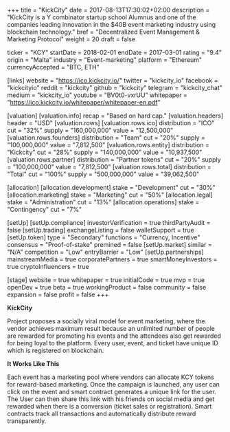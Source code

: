 +++
title = "KickCity"
date = 2017-08-13T17:30:02+02:00
description = "KickCity is a Y combinator startup school Alumnus and one of the companies leading innovation in the $40B event marketing industry using blockchain technology."
bref = "Decentralized Event Management & Marketing Protocol"
weight = 20
draft = false

ticker = "KCY"
startDate = 2018-02-01
endDate = 2017-03-01
rating = "9.4"
origin = "Malta"
industry = "Event-marketing"
platform = "Ethereum"
currencyAccepted = "BTC, ETH"

[links]
  website = "https://ico.kickcity.io/"
  twitter = "kickcity_io"
  facebook = "kickcityio"
  reddit = "kickcity"
  github = "kickcity"
  telegram = "kickcity_chat"
  medium = "kickcity_io"
  youtube = "BV0t0-vxrUU"
  whitepaper = "https://ico.kickcity.io/whitepaper/whitepaper-en.pdf"

[valuation]
  [valuation.info]
    recap = "Based on hard cap."
  [valuation.headers]
    header = "USD"
  [valuation.rows]
    [valuation.rows.ico]
      distribution = "ICO"
      cut = "32%"
      supply = "160,000,000"
      value = "12,500,000"
    [valuation.rows.founders]
      distribution = "Team"
      cut = "20%"
      supply = "100,000,000"
      value = "7,812,500"
    [valuation.rows.entity]
      distribution = "Kickcity"
      cut = "28%"
      supply = "140,000,000"
      value = "10,937,500"
    [valuation.rows.partner]
      distribution = "Partner tokens"
      cut = "20%"
      supply = "100,000,000"
      value = "7,812,500"
    [valuation.rows.total]
      distribution = "Total"
      cut = "100%"
      supply = "500,000,000"
      value = "39,062,500"

[allocation]
  [allocation.development]
    stake = "Development"
    cut = "30%"
  [allocation.marketing]
    stake = "Marketing"
    cut = "50%"
  [allocation.legal]
    stake = "Administration"
    cut = "13%"
  [allocation.operations]
    stake = "Contingency"
    cut = "7%"

[setUp]
  [setUp.compliance]
    investorVerification = true
    thirdPartyAudit = false
  [setUp.trading]
    exchangeListing = false
    walletSupport = true
  [setUp.token]
    type = "Secondary"
    functions = "Currency, Incentive"
    consensus = "Proof-of-stake"
    premined = false
  [setUp.market]
    similar = "N/A"
    competition = "Low"
    entryBarrier = "Low"
  [setUp.partnerships]
    mainstreamMedia = true
    corporatePartners = true
    smartMoneyInvestors = true
    cryptoInfluencers = true

[stage]
  website = true
  whitepaper = true
  initialCode = true
  mvp = true
  openDev = true
  beta = true
  workingProduct = false
  community = false
  expansion = false
  profit = false
+++

**KickCity**

Project proposes a socially viral model for event marketing, where the vendor achieves maximum result because an unlimited number of people are rewarded for promoting his events and the attendees also get rewarded for being loyal to the platform. Every user, event, and ticket have unique ID which is registered on blockchain.
 
**It Works Like This**

Each event has a marketing pool where vendors can allocate KCY tokens for reward-based marketing. Once the campaign is launched, any user can click on the event and smart contract generates a unique link for the user. The User can then share this link with his friends on social media and get rewarded when there is a conversion (ticket sales or registration). Smart contracts track all transactions and automatically distribute reward transparently.

